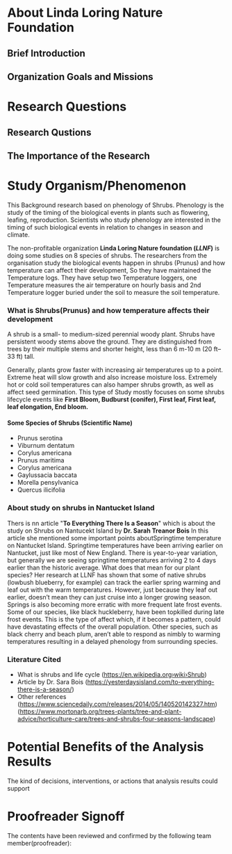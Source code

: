 # About Linda Loring Nature Foundation
## Brief Introduction

## Organization Goals and Missions


# Research Questions
## Research Qustions

## The Importance of the Research

# Study Organism/Phenomenon

This Background research based on phenology of Shrubs. Phenology is the study of the timing of the biological events in plants such as flowering, leafing, reproduction. Scientists who study phenology are interested in the timing of such biological events in relation to changes in season and climate.

The non-profitable organization **Linda Loring Nature foundation (_LLNF_)** is doing some studies on 8 species of shrubs. The researchers from the organisation study the biological events happen in shrubs (Prunus) and how temperature can affect their development, So they have maintained the Temperature logs. They have setup two Temperature loggers, one Temperature measures the air temperature on hourly basis and 2nd Temperature logger buried under the soil to measure the soil temperature.

### What is Shrubs(Prunus) and how temperature affects their development

A shrub is a small- to medium-sized perennial woody plant. Shrubs have persistent woody stems above the ground. They are distinguished from trees by their multiple stems and shorter height, less than 6 m-10 m (20 ft–33 ft) tall.

Generally, plants grow faster with increasing air temperatures up to a point. Extreme heat will slow growth and also increase moisture loss. Extremely hot or cold soil temperatures can also hamper shrubs growth, as well as affect seed germination.
This type of Study mostly focuses on some shrubs lifecycle events like **First Bloom, Budburst (conifer), First leaf, First leaf, leaf elongation, End bloom.**

#### Some Species of Shrubs (Scientific Name)
* Prunus serotina
* Viburnum dentatum
* Corylus americana
* Prunus maritima
* Corylus americana
* Gaylussacia baccata
* Morella pensylvanica
* Quercus ilicifolia

### About study on shrubs in Nantucket Island

Thers is nn article "**To Everything There Is a Season**" which is about the study on Shrubs on Nantucekt Island by **Dr. Sarah Treanor Bois**
In this article she mentioned some important points aboutSpringtime temperature on Nantucket Island.
Springtime temperatures have been arriving earlier on Nantucket, just like most of New England. There is year-to-year variation, but generally we are seeing springtime temperatures arriving 2 to 4 days earlier than the historic average. What does that mean for our plant species?
Her research at LLNF has shown that some of native shrubs (lowbush blueberry, for example) can track the earlier spring warming and leaf out with the warm temperatures. However, just because they leaf out earlier, doesn’t mean they can just cruise into a longer growing season. Springs is also becoming more erratic with more frequent late frost events. Some of our species, like black huckleberry, have been topkilled during late frost events. This is the type of affect which, if it becomes a pattern, could have devastating effects of the overall population. Other species, such as black cherry and beach plum, aren’t able to respond as nimbly to warming temperatures resulting in a delayed phenology from surrounding species.

### Literature Cited
* What is shrubs and life cycle (https://en.wikipedia.org›wiki›Shrub)
* Article by Dr. Sara Bois (https://yesterdaysisland.com/to-everything-there-is-a-season/)
* Other references (https://www.sciencedaily.com/releases/2014/05/140520142327.htm)
                 (https://www.mortonarb.org/trees-plants/tree-and-plant-advice/horticulture-care/trees-and-shrubs-four-seasons-landscape)






# Potential Benefits of the Analysis Results
The kind of decisions, interventions, or actions that analysis results could support

# Proofreader Signoff
The contents have been reviewed and confirmed by the following team member(proofreader):


